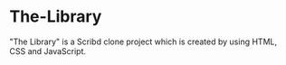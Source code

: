 # The-Library
"The Library" is a Scribd clone project which is created by using HTML, CSS and JavaScript.
